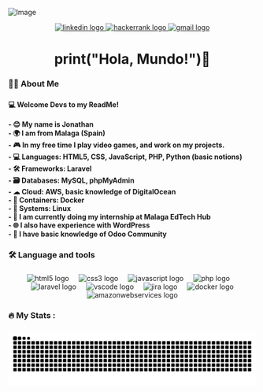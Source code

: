  ![Image](https://github.com/user-attachments/assets/5978f0b9-95f0-4d88-804b-e791652aecb8)
<div align="center">
  <a href="www.linkedin.com/in/jonathantorreblanca" target="_blank">
    <img src="https://img.shields.io/static/v1?message=LinkedIn&logo=linkedin&label=&color=0077B5&logoColor=white&labelColor=&style=for-the-badge" height="25" alt="linkedin logo"  />
  <a href="https://www.hackerrank.com/profile/leonkeneddy86" target="_blank">
    <img src="https://img.shields.io/static/v1?message=HackerRank&logo=hackerrank&label=&color=2EC866&logoColor=white&labelColor=&style=for-the-badge" height="25" alt="hackerrank logo"  />
  </a>
  <a href="https://mail.google.com/mail/u/1/#inbox" target="_blank">
    <img src="https://img.shields.io/static/v1?message=Gmail&logo=gmail&label=&color=D14836&logoColor=white&labelColor=&style=for-the-badge" height="25" alt="gmail logo"  />
  </a>
</div>

###

<h1 align="center">print("Hola, Mundo!")👋</h1>

###

<h3 align="left">👩‍💻  About Me</h3>

###

<h4 align="left">💻 Welcome Devs to my ReadMe!<br><br>
- 😊 My name is Jonathan <br>
- 🌍 I am from Malaga (Spain)<br>
- 🎮 In my free time I play video games, and work on my projects. <br>
- 💻 Languages: HTML5, CSS, JavaScript, PHP, Python (basic notions)<br>
- 🛠 Frameworks: Laravel<br>
- 🗃 Databases: MySQL, phpMyAdmin<br>
- ☁ Cloud: AWS, basic knowledge of DigitalOcean<br>
- 🐳 Containers: Docker<br>
- 🐧 Systems: Linux<br>
- 📍 I am currently doing my internship at Malaga EdTech Hub<br>
- 🌐 I also have experience with WordPress<br>
- 🧩 I have basic knowledge of Odoo Community
</h4>

###

<h3 align="left">🛠 Language and tools</h3>

###

<div align="center">
  <img src="https://cdn.jsdelivr.net/gh/devicons/devicon/icons/html5/html5-original.svg" height="40" alt="html5 logo"  />
  <img width="12" />
  <img src="https://cdn.jsdelivr.net/gh/devicons/devicon/icons/css3/css3-original-wordmark.svg" height="40" alt="css3 logo"  />
  <img width="12" />
  <img src="https://cdn.jsdelivr.net/gh/devicons/devicon/icons/javascript/javascript-plain.svg" height="40" alt="javascript logo"  />
  <img width="12" />
  <img src="https://cdn.jsdelivr.net/gh/devicons/devicon/icons/php/php-original.svg" height="40" alt="php logo"  />
  <img width="12" />
  <img src="https://cdn.jsdelivr.net/gh/devicons/devicon/icons/laravel/laravel-original.svg" height="40" alt="laravel logo"  />
  <img width="12" />
  <img src="https://cdn.jsdelivr.net/gh/devicons/devicon/icons/vscode/vscode-original.svg" height="40" alt="vscode logo"  />
  <img width="12" />
  <img src="https://cdn.jsdelivr.net/gh/devicons/devicon/icons/jira/jira-original.svg" height="40" alt="jira logo"  />
  <img width="12" />
  <img src="https://cdn.jsdelivr.net/gh/devicons/devicon/icons/docker/docker-plain-wordmark.svg" height="40" alt="docker logo"  />
  <img src="https://cdn.jsdelivr.net/gh/devicons/devicon/icons/amazonwebservices/amazonwebservices-plain-wordmark.svg" height="40" alt="amazonwebservices logo"  />
</div>

###

<h3 align="left">🔥   My Stats :</h3>

###

<div align="center">
  <img src="https://raw.githubusercontent.com/Leonkeneddy86/Leonkeneddy86/e7ddffa4006a2d659b994f20403029fd6e95e016/github-contribution-grid-snake.svg"  />
</div>

###
